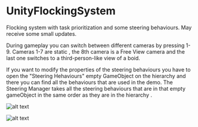 # UnityFlockingSystem
Flocking system with task prioritization and some steering behaviours. May receive some small updates.

During gameplay you can switch between different cameras by pressing 1-9.
Cameras 1-7 are static , the 8th camera is a Free View camera and the last one switches to a third-person-like view of a boid.

If you want to modify the properties of the steering behaviours you have to open the "Steering Hehaviours" empty GameObject on the hierarchy
and there you can find all the behaviours that are used in the demo. The Steering Manager takes all the steering behaviours that are in that empty gameObject in the same order as they are in the hierarchy .

![alt text](https://i.imgur.com/FVHQqAp.png)

![alt text](https://i.imgur.com/xmef6ox.png)
